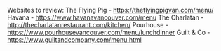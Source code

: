 Websites to review:
The Flying Pig - https://theflyingpigvan.com/menu/
Havana - https://www.havanavancouver.com/menu
The Charlatan - http://thecharlatanrestaurant.com/kitchen/
Pourhouse - https://www.pourhousevancouver.com/menu/lunchdinner
Guilt & Co - https://www.guiltandcompany.com/menu.html
